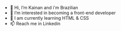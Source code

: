 - 👋 Hi, I’m Kainan and i'm Brazilian
- 👀 I’m interested in becoming a front-end developer
- 🌱 I am currently learning HTML & CSS
- 📫 Reach me in Linkedin
   
<!---
K4inan/K4inan is a ✨ special ✨ repository because its `README.md` (this file) appears on your GitHub profile.
You can click the Preview link to take a look at your changes.
--->
